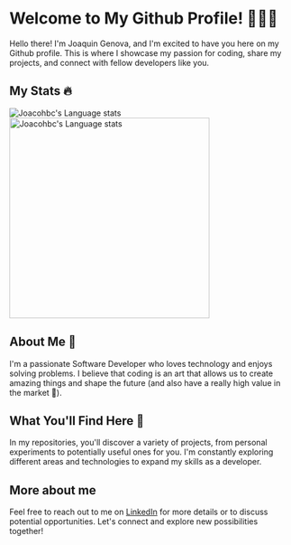 # Welcome to My Github Profile! 👏👏👏
Hello there! I'm Joaquin Genova, and I'm excited to have you here on my Github profile. This is where I showcase my passion for coding, share my projects, and connect with fellow developers like you.

## My Stats 🔥
<img src="https://github-readme-stats.vercel.app/api?username=Joacohbc&theme=dark" alt="Joacohbc's Language stats" /> </a>
<img src="https://github-readme-stats.vercel.app/api/top-langs/?username=Joacohbc&theme=dark&layout=compact" width="355px" alt="Joacohbc's Language stats" /></a>

## About Me 🤙
I'm a passionate Software Developer who loves technology and enjoys solving problems. I believe that coding is an art that allows us to create amazing things and shape the future (and also have a really high value in the market 🤣).

## What You'll Find Here 🧐
In my repositories, you'll discover a variety of projects, from personal experiments to potentially useful ones for you. I'm constantly exploring different areas and technologies to expand my skills as a developer.

## More about me
Feel free to reach out to me on [LinkedIn](https://www.linkedin.com/in/joaqu%C3%ADn-g%C3%A9nova-a4011022a/) for more details or to discuss potential opportunities. Let's connect and explore new possibilities together!
